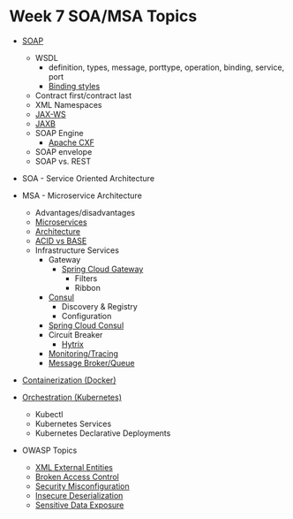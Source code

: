# Week 7 SOA/MSA Topics

- [SOAP](https://www.w3.org/TR/2000/NOTE-SOAP-20000508/)
  - WSDL
    - definition, types, message, porttype, operation, binding, service, port
    - [Binding styles](https://www.ibm.com/support/knowledgecenter/SSFTBX_8.5.7/com.ibm.wbpm.wid.integ.doc/access/topics/rwsdlstyle.html)
  - Contract first/contract last
  - XML Namespaces
  - [JAX-WS](https://docs.oracle.com/javaee/6/tutorial/doc/bnayl.html)
  - [JAXB](https://www.oracle.com/technical-resources/articles/javase/jaxb.html)
  - SOAP Engine
    - [Apache CXF](https://cxf.apache.org/)
  - SOAP envelope
  - SOAP vs. REST

- SOA - Service Oriented Architecture

- MSA - Microservice Architecture
  - Advantages/disadvantages
  - [Microservices](https://martinfowler.com/articles/microservices.html)
  - [Architecture](https://dzone.com/articles/design-patterns-for-microservices)
  - [ACID vs BASE](https://www.dataversity.net/acid-vs-base-the-shifting-ph-of-database-transaction-processing/#)
  - Infrastructure Services
    - Gateway
      - [Spring Cloud Gateway](https://spring.io/projects/spring-cloud-gateway)
        - Filters
        - Ribbon
    - [Consul](https://www.consul.io/)
      - Discovery & Registry
      - Configuration
    - [Spring Cloud Consul](https://spring.io/projects/spring-cloud-consul)
    - Circuit Breaker
      - [Hytrix](https://github.com/Netflix/Hystrix/wiki/How-it-Works)
    - [Monitoring/Tracing](https://dzone.com/articles/microservices-part-6-distributed-tracing-with-spri)
    - [Message Broker/Queue](https://spring.io/guides/gs/messaging-rabbitmq/)

- [Containerization (Docker)](https://www.docker.com/)
- [Orchestration (Kubernetes)](https://kubernetes.io/)
    - Kubectl
    - Kubernetes Services
    - Kubernetes Declarative Deployments
- OWASP Topics
    - [XML External Entities](https://owasp.org/www-project-top-ten/2017/A4_2017-XML_External_Entities_(XXE))
    - [Broken Access Control](https://owasp.org/www-project-top-ten/2017/A5_2017-Broken_Access_Control)
    - [Security Misconfiguration](https://owasp.org/www-project-top-ten/2017/A6_2017-Security_Misconfiguration)
    - [Insecure Deserialization](https://owasp.org/www-project-top-ten/2017/A8_2017-Insecure_Deserialization)
    - [Sensitive Data Exposure](https://owasp.org/www-project-top-ten/2017/A3_2017-Sensitive_Data_Exposure)
